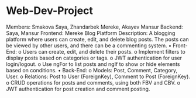 # Web-Dev-Project
Members: Smakova Saya, Zhandarbek Mereke, Akayev Mansur
Backend: Saya, Mansur
Frontend: Mereke
Blog Platform
Description: A blogging platform where users can create, edit, and delete blog posts. The posts
can be viewed by other users, and there can be a commenting system.
• Front-End:
o Users can create, edit, and delete their posts.
o Implement filters to display posts based on categories or tags.
o JWT authentication for user login/logout.
o Use ngFor to list posts and ngIf to show or hide elements based on conditions.
• Back-End:
o Models: Post, Comment, Category, User.
o Relations: Post to User (ForeignKey), Comment to Post (ForeignKey).
o CRUD operations for posts and comments, using both FBV and CBV.
o JWT authentication for post creation and comment posting.
